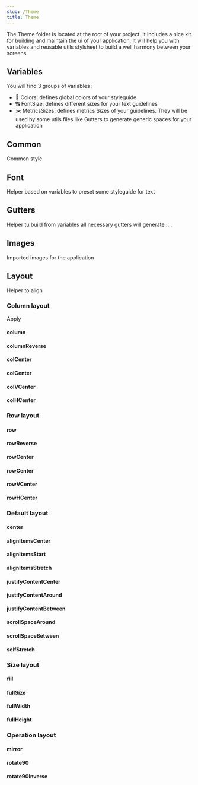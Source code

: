 ```yaml
---
slug: /Theme
title: Theme
---
```


The Theme folder is located at the root of your project. It includes a nice kit for building and maintain the ui of your application.
It will help you with variables and reusable utils stylsheet to build a well harmony between your screens.

## Variables
You will find 3 groups of variables :
 - 🎨 Colors: defines global colors of your styleguide
 - 🔠 FontSize: defines different sizes for your text guidelines
 - ✂️ MetricsSizes: defines metrics Sizes of your guidelines. They will be used by some utils files like Gutters to generate generic spaces for your application

## Common
Common style

## Font
Helper based on variables to preset some styleguide for text

## Gutters
Helper tu build from variables all necessary gutters
will generate :...

## Images
Imported images for the application

## Layout
Helper to align
### Column layout
Apply
#### column
#### columnReverse
#### colCenter
#### colCenter
#### colVCenter
#### colHCenter

### Row layout
#### row
#### rowReverse
#### rowCenter
#### rowCenter
#### rowVCenter
#### rowHCenter

### Default layout
#### center
#### alignItemsCenter
#### alignItemsStart
#### alignItemsStretch
#### justifyContentCenter
#### justifyContentAround
#### justifyContentBetween
#### scrollSpaceAround
#### scrollSpaceBetween
#### selfStretch

### Size layout
#### fill
#### fullSize
#### fullWidth
#### fullHeight

### Operation layout
#### mirror
#### rotate90
#### rotate90Inverse
